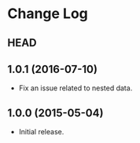 # Change Log

## HEAD

## 1.0.1 (2016-07-10)

  * Fix an issue related to nested data.

## 1.0.0 (2015-05-04)

  * Initial release.
